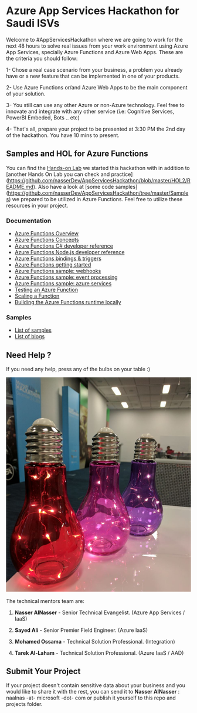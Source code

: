  # Azure App Services Hackathon for Saudi ISVs #


Welcome to #AppServicesHackathon where we are going to work for the next 48 hours to solve real issues from your work environment using Azure App Services, specially Azure Functions and Azure Web Apps. These are the criteria you should follow:

1- Chose a real case scenario from your business,  a problem you already have or a new feature that can be implemented in one of your products.

2- Use Azure Functions or/and Azure Web Apps to be the main component of your solution.

3- You still can use any other Azure or non-Azure technology. Feel free to innovate and integrate with any other service (i.e: Cognitive Services, PowerBI Embeded, Bots .. etc)

4- That's all, prepare your project to be presented at 3:30 PM the 2nd day of the hackathon. You have 10 mins to present.



## Samples and HOL for Azure Functions ##

You can find the [Hands-on Lab](https://github.com/nasserDev/AppServicesHackathon/tree/master/HOL%202)  we started this hackathon with in addition to [another Hands On Lab you can check and practice] (https://github.com/nasserDev/AppServicesHackathon/blob/master/HOL2/README.md). Also have a look at [some code samples] (https://github.com/nasserDev/AppServicesHackathon/tree/master/Samples) we prepared to be utilized in Azure Functions. Feel free to utilize these resources in your project.


### Documentation

 - [Azure Functions Overview](https://azure.microsoft.com/en-us/documentation/articles/functions-overview/)
 - [Azure Functions Concepts](https://azure.microsoft.com/en-us/documentation/articles/functions-reference/)
 - [Azure Functions C# developer reference](https://azure.microsoft.com/en-us/documentation/articles/functions-reference-csharp/)
 - [Azure Functions Node.js developer reference](https://azure.microsoft.com/en-us/documentation/articles/functions-reference-node/)
 - [Azure Functions bindings & triggers](https://azure.microsoft.com/en-us/documentation/articles/functions-triggers-bindings/)
 - [Azure Functions getting started](https://azure.microsoft.com/en-us/documentation/articles/functions-create-first-azure-function/)
 - [Azure Functions sample: webhooks](https://azure.microsoft.com/en-us/documentation/articles/functions-create-a-web-hook-or-api-function/)
 - [Azure Functions sample: event processing](https://azure.microsoft.com/en-us/documentation/articles/functions-create-an-event-processing-function/)
 - [Azure Functions sample: azure services](https://azure.microsoft.com/en-us/documentation/articles/functions-create-an-azure-connected-function/)
 - [Testing an Azure Function](https://azure.microsoft.com/en-us/documentation/articles/functions-test-a-function/)
 - [Scaling a Function](https://azure.microsoft.com/en-us/documentation/articles/functions-scale/)
 - [Building the Azure Functions runtime locally](https://github.com/Azure/azure-webjobs-sdk-script/wiki)
 
### Samples
 - [List of samples](https://github.com/Azure/AzureFunctions/wiki/Samples)
 - [List of blogs](https://github.com/Azure/AzureFunctions/wiki/Blogs)


## Need Help ? ##

If you need any help, press any of the bulbs on your table :)

![Help Me Bulbs](HOL/Images/bulb.jpg)

The technical mentors team are:

1. **Nasser AlNasser** - Senior Technical Evangelist. (Azure App Services / IaaS)

2. **Sayed Ali** - Senior Premier Field Engineer. (Azure IaaS)

3. **Mohamed Ossama** - Technical Solution Professional. (Integration)

4. **Tarek Al-Laham** - Technical Solution Professional.   (Azure IaaS / AAD)



## Submit Your Project ##

If your project doesn't contain sensitive data about your business and you would like to share it with the rest, you can send it to **Nasser AlNasser** : naalnas -at- microsoft -dot- com or publish it yourself to this repo and projects folder.


